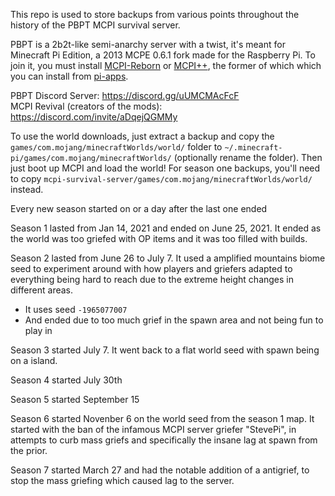 This repo is used to store backups from various points throughout the history of the PBPT MCPI survival server.

PBPT is a 2b2t-like semi-anarchy server with a twist, it's meant for Minecraft Pi Edition, a 2013 MCPE 0.6.1 fork made for the Raspberry Pi. To join it, you must install [MCPI-Reborn](https://github.com/mcpi-revival/minecraft-pi-reborn) or [MCPI++](https://github.com/mobilegmYT/mcpi-reborn-extended), the former of which which you can install from [pi-apps](https://github.com/Botspot/pi-apps). 

PBPT Discord Server: https://discord.gg/uUMCMAcFcF  
MCPI Revival (creators of the mods): https://discord.com/invite/aDqejQGMMy

To use the world downloads, just extract a backup and copy the `games/com.mojang/minecraftWorlds/world/` folder to `~/.minecraft-pi/games/com.mojang/minecraftWorlds/` (optionally rename the folder). Then just boot up MCPI and load the world! For season one backups, you'll need to copy `mcpi-survival-server/games/com.mojang/minecraftWorlds/world/` instead.

Every new season started on or a day after the last one ended

Season 1 lasted from Jan 14, 2021 and ended on June 25, 2021. It ended as the world was too griefed with OP items and it was too filled with builds.

Season 2 lasted from June 26 to July 7. It used a amplified mountains biome seed to experiment around with how players and griefers adapted to everything being hard to reach due to the extreme height changes in different areas.  
- It uses seed `-1965077007`
- And ended due to too much grief in the spawn area and not being fun to play in

Season 3 started July 7. It went back to a flat world seed with spawn being on a island. 

Season 4 started July 30th

Season 5 started September 15

Season 6 started Novenber 6 on the world seed from the season 1 map. It started with the ban of the infamous MCPI server griefer "StevePi", in attempts to curb mass griefs and specifically the insane lag at spawn from the prior. 

Season 7 started March 27 and had the notable addition of a antigrief, to stop the mass griefing which caused lag to the server. 


